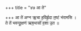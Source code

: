 +++
title = "४७ आ ते"

+++
आ ते॑ अग्न ऋ॒चा ह॒विर्हृ॒दा त॒ष्टं भ॑रामसि ।  
ते ते॑ भवन्तू॒क्षण॑ ऋष॒भासो॑ व॒शा उ॒त ॥